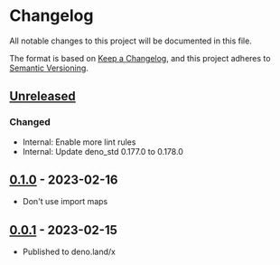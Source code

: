 # Changelog

All notable changes to this project will be documented in this file.

The format is based on [Keep a Changelog][keep], and this project adheres to
[Semantic Versioning][semver].

## [Unreleased]

### Changed

- Internal: Enable more lint rules
- Internal: Update deno_std 0.177.0 to 0.178.0

## [0.1.0] - 2023-02-16

- Don't use import maps

## [0.0.1] - 2023-02-15

- Published to deno.land/x

[unreleased]: https://github.com/denizdogan/safe/compare/v0.1.0...HEAD
[0.1.0]: https://github.com/denizdogan/safe/releases/tag/v0.1.0
[0.0.1]: https://github.com/denizdogan/safe/releases/tag/v0.0.1
[keep]: https://keepachangelog.com/en/1.0.0/
[semver]: https://semver.org/spec/v2.0.0.html
